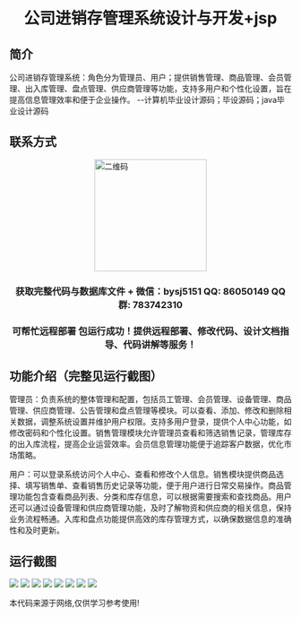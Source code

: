 <p><h1 align="center">公司进销存管理系统设计与开发+jsp</h1></p>

## 简介
公司进销存管理系统：角色分为管理员、用户；提供销售管理、商品管理、会员管理、出入库管理、盘点管理、供应商管理等功能，支持多用户和个性化设置，旨在提高信息管理效率和便于企业操作。    --计算机毕业设计源码；毕设源码；java毕业设计源码


## 联系方式
<img src="https://bs-1329754181.cos.ap-shanghai.myqcloud.com/wx.jpg" alt="二维码" style="display: block; margin: 0 auto;" width="200px">
<p><h3 align="center">获取完整代码与数据库文件 + 微信：bysj5151 QQ: 86050149 QQ群: 783742310</h3></p>
<p><h3 align="center">可帮忙远程部署 包运行成功！提供远程部署、修改代码、设计文档指导、代码讲解等服务！</h3></p>

## 功能介绍（完整见运行截图）
管理员：负责系统的整体管理和配置，包括员工管理、会员管理、设备管理、商品管理、供应商管理、公告管理和盘点管理等模块。可以查看、添加、修改和删除相关数据，调整系统设置并维护用户权限。支持多用户登录，提供个人中心功能，如修改密码和个性化设置。销售管理模块允许管理员查看和筛选销售记录，管理库存的出入库流程，提高企业运营效率。会员信息管理功能便于追踪客户数据，优化市场策略。

用户：可以登录系统访问个人中心、查看和修改个人信息。销售模块提供商品选择、填写销售单、查看销售历史记录等功能，便于用户进行日常交易操作。商品管理功能包含查看商品列表、分类和库存信息，可以根据需要搜索和查找商品。用户还可以通过设备管理和供应商管理功能，及时了解物资和供应商的相关信息，保持业务流程畅通。入库和盘点功能提供高效的库存管理方式，以确保数据信息的准确性和及时更新。


## 运行截图
![](https://bs-1329754181.cos.ap-shanghai.myqcloud.com/ssm/CompanyInventoryManagementSystem/img/001.jpg)
![](https://bs-1329754181.cos.ap-shanghai.myqcloud.com/ssm/CompanyInventoryManagementSystem/img/002.jpg)
![](https://bs-1329754181.cos.ap-shanghai.myqcloud.com/ssm/CompanyInventoryManagementSystem/img/003.jpg)
![](https://bs-1329754181.cos.ap-shanghai.myqcloud.com/ssm/CompanyInventoryManagementSystem/img/004.jpg)
![](https://bs-1329754181.cos.ap-shanghai.myqcloud.com/ssm/CompanyInventoryManagementSystem/img/005.jpg)
![](https://bs-1329754181.cos.ap-shanghai.myqcloud.com/ssm/CompanyInventoryManagementSystem/img/006.jpg)
![](https://bs-1329754181.cos.ap-shanghai.myqcloud.com/ssm/CompanyInventoryManagementSystem/img/007.jpg)
![](https://bs-1329754181.cos.ap-shanghai.myqcloud.com/ssm/CompanyInventoryManagementSystem/img/008.jpg)

<p>本代码来源于网络,仅供学习参考使用!</p>
